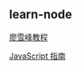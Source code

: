 ## learn-node

[廖雪峰教程](https://github.com/michaelliao/learn-javascript)

[JavaScript 指南
](https://developer.mozilla.org/zh-CN/docs/Web/JavaScript/Guide)